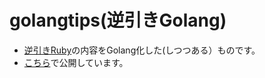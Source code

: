 # golangtips(逆引きGolang)

- [逆引きRuby](http://www.namaraii.com/rubytips)の内容をGolang化した(しつつある）ものです。
- [こちら](http://ashitani.jp/golangtips)で公開しています。
